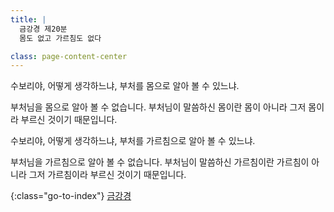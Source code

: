 ```yaml
---
title: |
  금강경 제20분
  몸도 없고 가르침도 없다

class: page-content-center
---
```


수보리야, 어떻게 생각하느냐,
부처를 몸으로 알아 볼 수 있느냐.

부처님을 몸으로 알아 볼 수 없습니다.
부처님이 말씀하신 몸이란 몸이 아니라
그저 몸이라 부르신 것이기 때문입니다.

수보리야, 어떻게 생각하느냐,
부처를 가르침으로 알아 볼 수 있느냐.

부처님을 가르침으로 알아 볼 수 없습니다.
부처님이 말씀하신 가르침이란 가르침이 아니라
그저 가르침이라 부르신 것이기 때문입니다.

{:class="go-to-index"}
[금강경](index)